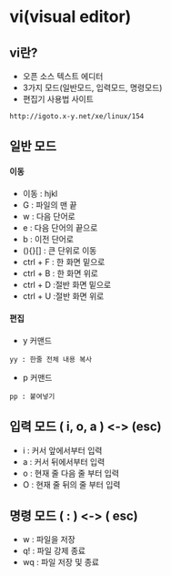vi(visual editor)
=================

## vi란?
- 오픈 소스 텍스트 에디터
- 3가지 모드(일반모드, 입력모드, 명령모드)
- 편집기 사용법 사이트
```
http://igoto.x-y.net/xe/linux/154
```

## 일반 모드  

#### 이동 

- 이동 : hjkl
- G : 파일의 맨 끝
- w : 다음 단어로
- e : 다음 단어의 끝으로
- b : 이전 단어로
- (){}[] : 큰 단위로 이동
- ctrl + F : 한 화면 밑으로
- ctrl + B : 한 화면 위로
- ctrl + D :절반 화면 밑으로
- ctrl + U :절반 화면 위로

#### 편집
- y 커맨드
```
yy : 한줄 전체 내용 복사
```

- p 커맨드
```
pp : 붙여넣기
```

## 입력 모드  ( i, o, a ) <-> (esc)
- i : 커서 앞에서부터 입력
- a : 커서 뒤에서부터 입력
- o : 현재 줄 다음 줄 부터 입력
- O : 현재 줄 뒤의 줄 부터 입력

## 명령 모드  ( : )  <-> ( esc)
- w : 파일을 저장
- q! : 파일 강제 종료
- wq : 파일 저장 및 종료
